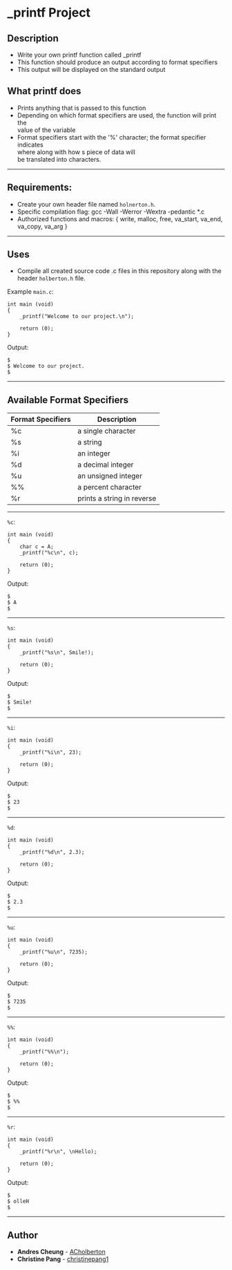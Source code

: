 # _printf Project

## Description

* Write your own printf function called _printf
* This function should produce an output according to format specifiers
* This output will be displayed on the standard output

## What printf does

* Prints anything that is passed to this function
* Depending on which format specifiers are used, the function will print the \
value of the variable
* Format specifiers start with the '%' character; the format specifier indicates \
where along with how s piece of data will \
be translated into characters.

---

## Requirements:

* Create your own header file named
``` holnerton.h ```.
* Specific compilation flag: gcc -Wall -Werror -Wextra -pedantic *.c
* Authorized functions and macros: { write, malloc, free, va_start, va_end, va_copy, va_arg }

---
## Uses

* Compile all created source code .c files in this repository along with the
header
```holberton.h```
file.

Example ```main.c```:
```
int main (void)
{
	_printf("Welcome to our project.\n");

	return (0);
}
```
Output:
```
$
$ Welcome to our project.
$
```

---
## Available Format Specifiers


| Format Specifiers | Description |
--- | --- |
%c | a single character
%s | a string
%i | an integer
%d | a decimal integer
%u | an unsigned integer
%% | a percent character
%r | prints a string in reverse

---
```%c```:
```
int main (void)
{
	char c = A;
	_printf("%c\n", c);

	return (0);
}
```
Output:
```
$
$ A
$
```
---

```%s```:
```
int main (void)
{
	_printf("%s\n", Smile!);

	return (0);
}
```
Output:
```
$
$ Smile!
$
```
---

```%i```:
```
int main (void)
{
	_printf("%i\n", 23);

	return (0);
}
```
Output:
```
$
$ 23
$
```

---

```%d```:
```
int main (void)
{
	_printf("%d\n", 2.3);

	return (0);
}
```
Output:
```
$
$ 2.3
$
```
___

```%u```:
```
int main (void)
{
	_printf("%u\n", 7235);

	return (0);
}
```
Output:
```
$
$ 7235
$
```
---
```%%```:
```
int main (void)
{
	_printf("%%\n");

	return (0);
}
```
Output:
```
$
$ %%
$
```
---
```%r```:
```
int main (void)
{
	_printf("%r\n", \nHello);

	return (0);
}
```
Output:
```
$
$ olleH
$
```

---

## Author

* **Andres Cheung** - [ACholberton](https://github.com/ACholberton)
* **Christine Pang** - [christinepang1](https://github.com/christinepang1)